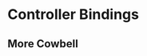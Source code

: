 # Controller Bindings

## More Cowbell

<div id="controller"></div>
<div id="controller-tm"></div>

<script src="https://unpkg.com/@popperjs/core@2/dist/umd/popper.min.js"></script>
<script src="https://unpkg.com/tippy.js@6/dist/tippy-bundle.umd.js"></script>

<script src="/assets/controller.js"></script>
<script>
    let xboxButtonMappings = {
        'left': 'Fine Arm Move Down',
        'right': 'Fine Arm Move Up',
        'dpad-up': 'Set Arm Position',
        'dpad-down': 'Set Arm Position',
        'dpad-left': 'Set Arm Position',
        'dpad-right': 'Set Arm Position',
        'bumper-left': 'Toggle Brakes',
        'x': 'Toggle Intake',
        'y': "Arm Cycle Up",
        'a': "Arm Cycle Down",
        
    };
    controllerBindings({
        controllerName: 'logitech-xbox', 
        buttonMappings:xboxButtonMappings,
        element: document.querySelector('#controller')
    });
        let tmButtonMappings = {
        'stick-button-right': 'Fine Move Right',
                'stick-button-left': 'Fine Move Left',
                        'slider': 'Turbo Mode'


    };
    controllerBindings({
        controllerName: 'thrustmaster-t16000m', 
        buttonMappings:tmButtonMappings,
        element: document.querySelector('#controller-tm')
    });

</script>
